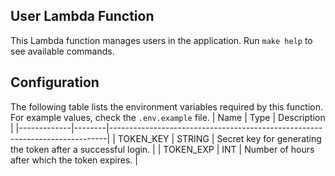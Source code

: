 ## User Lambda Function
This Lambda function manages users in the application. Run `make help` to see available commands.

## Configuration
The following table lists the environment variables required by this function. For example values, check the `.env.example` file.
| Name        | Type   | Description                                                                 |
|-------------|--------|-----------------------------------------------------------------------------|
| TOKEN_KEY   | STRING | Secret key for generating the token after a successful login.               |
| TOKEN_EXP   | INT    | Number of hours after which the token expires.                              |